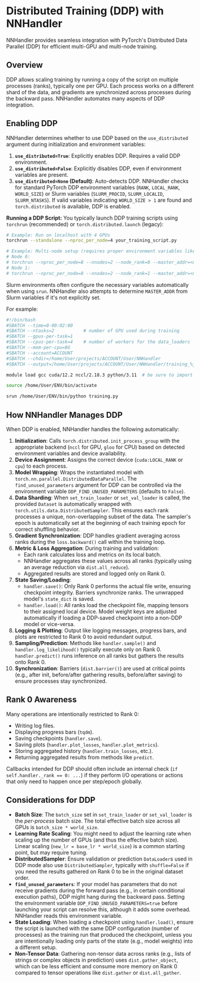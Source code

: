 # Distributed Training (DDP) with NNHandler

NNHandler provides seamless integration with PyTorch's Distributed Data Parallel (DDP) for efficient multi-GPU and multi-node training.

## Overview

DDP allows scaling training by running a copy of the script on multiple processes (ranks), typically one per GPU. Each process works on a different shard of the data, and gradients are synchronized across processes during the backward pass. NNHandler automates many aspects of DDP integration.

## Enabling DDP

NNHandler determines whether to use DDP based on the `use_distributed` argument during initialization and environment variables:

1.  **`use_distributed=True`**: Explicitly enables DDP. Requires a valid DDP environment.
2.  **`use_distributed=False`**: Explicitly disables DDP, even if environment variables are present.
3.  **`use_distributed=None` (Default)**: Auto-detects DDP. NNHandler checks for standard PyTorch DDP environment variables (`RANK`, `LOCAL_RANK`, `WORLD_SIZE`) or Slurm variables (`SLURM_PROCID`, `SLURM_LOCALID`, `SLURM_NTASKS`). If valid variables indicating `WORLD_SIZE > 1` are found and `torch.distributed` is available, DDP is enabled.

**Running a DDP Script:**
You typically launch DDP training scripts using `torchrun` (recommended) or `torch.distributed.launch` (legacy):

```bash
# Example: Run on localhost with 4 GPUs
torchrun --standalone --nproc_per_node=4 your_training_script.py

# Example: Multi-node setup (requires proper environment variables like MASTER_ADDR, MASTER_PORT)
# Node 0:
# torchrun --nproc_per_node=8 --nnodes=2 --node_rank=0 --master_addr=<node0_ip> --master_port=12345 your_training_script.py
# Node 1:
# torchrun --nproc_per_node=8 --nnodes=2 --node_rank=1 --master_addr=<node0_ip> --master_port=12345 your_training_script.py
```

Slurm environments often configure the necessary variables automatically when using `srun`. NNHandler also attempts to determine `MASTER_ADDR` from Slurm variables if it's not explicitly set.

For example:
```bash
#!/bin/bash
#SBATCH --time=0-00:02:00
#SBATCH --ntasks=2           # number of GPU used during training
#SBATCH --gpus-per-task=1
#SBATCH --cpus-per-task=4    # number of workers for the data_loaders
#SBATCH --mem-per-cpu=8G
#SBATCH --account=ACCOUNT
#SBATCH --chdir=/home/User/projects/ACCOUNT/User/NNHandler
#SBATCH --output=/home/User/projects/ACCOUNT/User/NNHandler/training_%j.out

module load gcc cuda/12.2 nccl/2.18.3 python/3.11  # be sure to import cuda and nccl if using multiple GPUs.

source /home/User/ENV/bin/activate

srun /home/User/ENV/bin/python training.py
```
## How NNHandler Manages DDP

When DDP is enabled, NNHandler handles the following automatically:

1.  **Initialization**: Calls `torch.distributed.init_process_group` with the appropriate backend (`nccl` for GPU, `gloo` for CPU) based on detected environment variables and device availability.
2.  **Device Assignment**: Assigns the correct device (`cuda:LOCAL_RANK` or `cpu`) to each process.
3.  **Model Wrapping**: Wraps the instantiated model with `torch.nn.parallel.DistributedDataParallel`. The `find_unused_parameters` argument for DDP can be controlled via the environment variable `DDP_FIND_UNUSED_PARAMETERS` (defaults to `False`).
4.  **Data Sharding**: When `set_train_loader` or `set_val_loader` is called, the provided `Dataset` is automatically wrapped with `torch.utils.data.DistributedSampler`. This ensures each rank processes a unique, non-overlapping subset of the data. The sampler's epoch is automatically set at the beginning of each training epoch for correct shuffling behavior.
5.  **Gradient Synchronization**: DDP handles gradient averaging across ranks during the `loss.backward()` call within the training loop.
6.  **Metric & Loss Aggregation**: During training and validation:
    *   Each rank calculates loss and metrics on its local batch.
    *   NNHandler aggregates these values across all ranks (typically using an average reduction via `dist.all_reduce`).
    *   Aggregated results are stored and logged only on Rank 0.
7.  **State Saving/Loading**:
    *   `handler.save()`: Only Rank 0 performs the actual file write, ensuring checkpoint integrity. Barriers synchronize ranks. The unwrapped model's `state_dict` is saved.
    *   `handler.load()`: All ranks load the checkpoint file, mapping tensors to their assigned local device. Model weight keys are adjusted automatically if loading a DDP-saved checkpoint into a non-DDP model or vice-versa.
8.  **Logging & Plotting**: Output like logging messages, progress bars, and plots are restricted to Rank 0 to avoid redundant output.
9.  **Sampling/Prediction**: Methods like `handler.sample()` and `handler.log_likelihood()` typically execute only on Rank 0. `handler.predict()` runs inference on all ranks but gathers the results onto Rank 0.
10. **Synchronization**: Barriers (`dist.barrier()`) are used at critical points (e.g., after init, before/after gathering results, before/after saving) to ensure processes stay synchronized.

## Rank 0 Awareness

Many operations are intentionally restricted to Rank 0:

*   Writing log files.
*   Displaying progress bars (`tqdm`).
*   Saving checkpoints (`handler.save`).
*   Saving plots (`handler.plot_losses`, `handler.plot_metrics`).
*   Storing aggregated history (`handler.train_losses`, etc.).
*   Returning aggregated results from methods like `predict`.

Callbacks intended for DDP should often include an internal check (`if self.handler._rank == 0: ...`) if they perform I/O operations or actions that only need to happen once per step/epoch globally.

## Considerations for DDP

*   **Batch Size**: The `batch_size` set in `set_train_loader` or `set_val_loader` is the *per-process* batch size. The total effective batch size across all GPUs is `batch_size * world_size`.
*   **Learning Rate Scaling**: You might need to adjust the learning rate when scaling up the number of GPUs (and thus the effective batch size). Linear scaling (`new_lr = base_lr * world_size`) is a common starting point, but may require tuning.
*   **DistributedSampler**: Ensure validation or prediction `DataLoader`s used in DDP mode also use `DistributedSampler`, typically with `shuffle=False` if you need the results gathered on Rank 0 to be in the original dataset order.
*   **`find_unused_parameters`**: If your model has parameters that do not receive gradients during the forward pass (e.g., in certain conditional execution paths), DDP might hang during the backward pass. Setting the environment variable `DDP_FIND_UNUSED_PARAMETERS=true` before launching your script can resolve this, although it adds some overhead. NNHandler reads this environment variable.
*   **State Loading**: When loading a checkpoint using `handler.load()`, ensure the script is launched with the same DDP configuration (number of processes) as the training run that produced the checkpoint, unless you are intentionally loading only parts of the state (e.g., model weights) into a different setup.
*   **Non-Tensor Data**: Gathering non-tensor data across ranks (e.g., lists of strings or complex objects in prediction) uses `dist.gather_object`, which can be less efficient and consume more memory on Rank 0 compared to tensor operations like `dist.gather` or `dist.all_gather`.